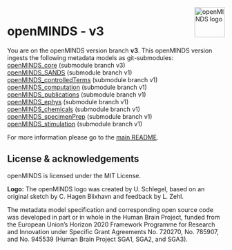 <a href="https://github.com/HumanBrainProject/openMINDS/blob/main/img/openMINDS_logo.png">
    <img src="https://github.com/HumanBrainProject/openMINDS/blob/main/img/openMINDS_logo.png" alt="openMINDS logo" title="openMINDS" align="right" height="70" />
</a>

# openMINDS - v3

You are on the openMINDS version branch **v3**. This openMINDS version ingests the following metadata models as git-submodules:  
[openMINDS_core](https://github.com/HumanBrainProject/openMINDS_core) (submodule branch v3)  
[openMINDS_SANDS](https://github.com/HumanBrainProject/openMINDS_SANDS) (submodule branch v1)  
[openMINDS_controlledTerms](https://github.com/HumanBrainProject/openMINDS_controlledTerms) (submodule branch v1)  
[openMINDS_computation](https://github.com/HumanBrainProject/openMINDS_computation) (submodule branch v1)   
[openMINDS_publications](https://github.com/HumanBrainProject/openMINDS_publications) (submodule branch v1)   
[openMINDS_ephys](https://github.com/HumanBrainProject/openMINDS_ephys) (submodule branch v1)   
[openMINDS_chemicals](https://github.com/HumanBrainProject/openMINDS_chemicals) (submodule branch v1)  
[openMINDS_specimenPrep](https://github.com/HumanBrainProject/openMINDS_specimenPrep) (submodule branch v1)  
[openMINDS_stimulation](https://github.com/HumanBrainProject/openMINDS_stimulation) (submodule branch v1)  

For more information please go to the [main README](https://github.com/HumanBrainProject/openMINDS/blob/main/README.md).

## License & acknowledgements

openMINDS is licensed under the MIT License.

**Logo:** The openMINDS logo was created by U. Schlegel, based on an original sketch by C. Hagen Blixhavn and feedback by L. Zehl.

The metadata model specification and corresponding open source code was developed in part or in whole in the Human Brain Project, funded from the European Union’s Horizon 2020 Framework Programme for Research and Innovation under Specific Grant Agreements No. 720270, No. 785907, and No. 945539 (Human Brain Project SGA1, SGA2, and SGA3).
